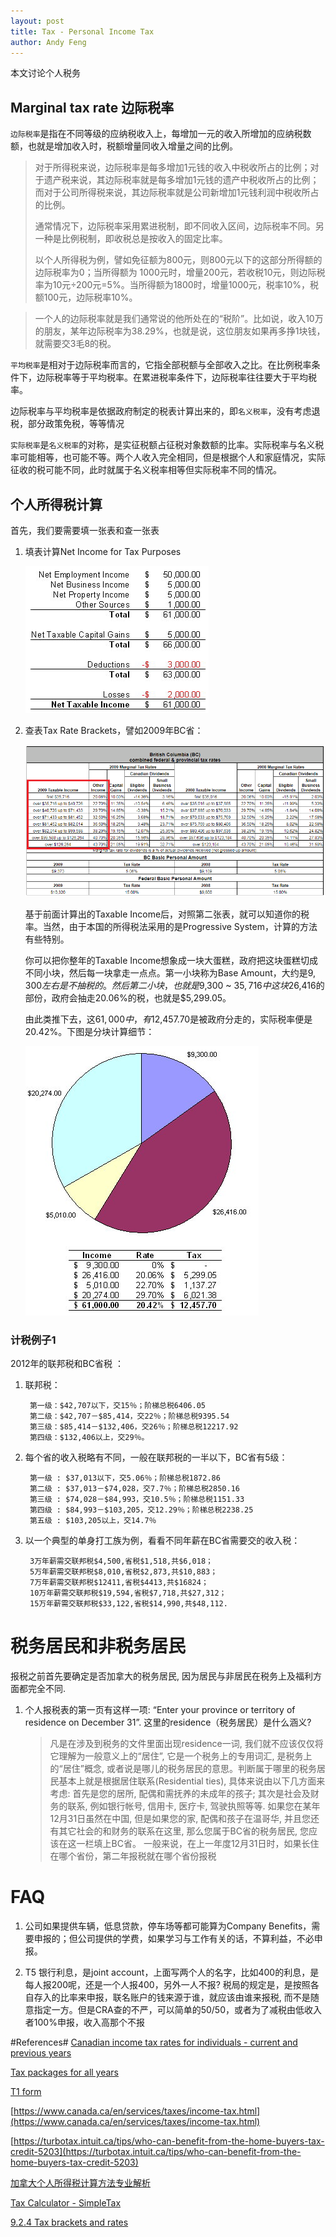 ```yaml
---
layout: post
title: Tax - Personal Income Tax 
author: Andy Feng
---
```


本文讨论个人税务

## Marginal tax rate 边际税率
`边际税率`是指在不同等级的应纳税收入上，每增加一元的收入所增加的应纳税数额，也就是增加收入时，税额增量同收入增量之间的比例。

> 对于所得税来说，边际税率是每多增加1元钱的收入中税收所占的比例；对于遗产税来说，其边际税率就是每多增加1元钱的遗产中税收所占的比例；而对于公司所得税来说，其边际税率就是公司新增加1元钱利润中税收所占的比例。
> 
> 通常情况下，边际税率采用累进税制，即不同收入区间，边际税率不同。另一种是比例税制，即收税总是按收入的固定比率。
> 
> 以个人所得税为例，譬如免征额为800元，则800元以下的这部分所得额的边际税率为0；当所得额为 1000元时，增量200元，若收税10元，则边际税率为10元÷200元=5%。当所得额为1800时，增量1000元，税率10%，税额100元，边际税率10%。

> 一个人的边际税率就是我们通常说的他所处在的“税阶”。比如说，收入10万的朋友，某年边际税率为38.29%，也就是说，这位朋友如果再多挣1块钱，就需要交3毛8的税。


`平均税率`是相对于边际税率而言的，它指全部税额与全部收入之比。在比例税率条件下，边际税率等于平均税率。在累进税率条件下，边际税率往往要大于平均税率。

边际税率与平均税率是依据政府制定的税表计算出来的，即`名义税率`，没有考虑退税，部分政策免税，等等情况

`实际税率`是`名义税率`的对称，是实征税额占征税对象数额的比率。实际税率与名义税率可能相等，也可能不等。两个人收入完全相同，但是根据个人和家庭情况，实际征收的税可能不同，此时就属于名义税率相等但实际税率不同的情况。

## 个人所得税计算
首先，我们要需要填一张表和查一张表

1. 填表计算Net Income for Tax Purposes

	![](/images/posts/20200106-tax-10.jpg)

1. 查表Tax Rate Brackets，譬如2009年BC省：

	![](/images/posts/2019200406-tax-8.png)

	基于前面计算出的Taxable Income后，对照第二张表，就可以知道你的税率。当然，由于本国的所得税法采用的是Progressive System，计算的方法有些特别。

	你可以把你整年的Taxable Income想象成一块大蛋糕，政府把这块蛋糕切成不同小块，然后每一块拿走一点点。第一小块称为Base Amount，大约是$9,300左右是不抽税的。然后第二小块，也就是$9,300 ~ $35,716中这块$26,416的部份，政府会抽走20.06%的税，也就是$5,299.05。

	由此类推下去，这$61,000中，有$12,457.70是被政府分走的，实际税率便是20.42%。下图是分块计算细节：

	![](/images/posts/20200106-tax-11.jpg)

### 计税例子1
2012年的联邦税和BC省税 ：

1. 联邦税：

		第一级：$42,707以下，交15％；阶梯总税6406.05
		第二级：$42,707－$85,414，交22％；阶梯总税9395.54
		第三级：$85,414－$132,406，交26％；阶梯总税12217.92
		第四级：$132,406以上，交29％。

1. 每个省的收入税略有不同，一般在联邦税的一半以下，BC省有5级：

		第一级 : $37,013以下，交5.06％；阶梯总税1872.86
		第二级 : $37,013－$74,028，交7.7％；阶梯总税2850.16
		第三级 : $74,028－$84,993，交10.5％；阶梯总税1151.33
		第四级 : $84,993－$103,205，交12.29％；阶梯总税2238.25
		第五级 : $103,205以上，交14.7％

1. 以一个典型的单身打工族为例，看看不同年薪在BC省需要交的收入税：

		3万年薪需交联邦税$4,500,省税$1,518,共$6,018；
		5万年薪需交联邦税$8,010,省税$2,873,共$10,883；
		7万年薪需交联邦税$12411,省税$4413,共$16824；
		10万年薪需交联邦税$19,594,省税$7,718,共$27,312；
		15万年薪需交联邦税$33,122,省税$14,990,共$48,112.

# 税务居民和非税务居民
报税之前首先要确定是否加拿大的税务居民, 因为居民与非居民在税务上及福利方面都完全不同.

1. 个人报税表的第一页有这样一项: “Enter your province or territory of residence on December 31”. 这里的residence（税务居民）是什么涵义?

	> 凡是在涉及到税务的文件里面出现residence一词, 我们就不应该仅仅将它理解为一般意义上的“居住”, 它是一个税务上的专用词汇, 是税务上的“居住”概念, 或者说是哪儿的税务居民的意思。判断属于哪里的税务居民基本上就是根据居住联系(Residential ties), 具体来说由以下几方面来考虑: 首先是您的居所, 配偶和需抚养的未成年的孩子; 其次是社会及财务的联系, 例如银行帐号, 信用卡, 医疗卡, 驾驶执照等等. 如果您在某年12月31日虽然在中国, 但是如果您的家, 配偶和孩子在温哥华, 并且您还有其它社会的和财务的联系在这里, 那么您属于BC省的税务居民, 您应该在这一栏填上BC省。
	> 一般来说，在上一年度12月31日时，如果长住在哪个省份，第二年报税就在哪个省份报税

# FAQ
1. 公司如果提供车辆，低息贷款，停车场等都可能算为Company Benefits，需要申报的；但公司提供的学费，如果学习与工作有关的话，不算利益，不必申报。

1. T5 银行利息，是joint account，上面写两个人的名字，比如400的利息，是每人报200呢，还是一个人报400，另外一人不报?
	税局的规定是，是按照各自存入的比率来申报，联名账户的钱来源于谁，就应该由谁来报税, 而不是随意指定一方。但是CRA查的不严，可以简单的50/50，或者为了减税由低收入者100%申报，收入高那个不报

#References#
[Canadian income tax rates for individuals - current and previous years](https://www.canada.ca/en/revenue-agency/services/tax/individuals/frequently-asked-questions-individuals/canadian-income-tax-rates-individuals-current-previous-years.html)

[Tax packages for all years](https://www.canada.ca/en/revenue-agency/services/forms-publications/tax-packages-years.html)

[T1 form](https://www.canada.ca/content/dam/cra-arc/formspubs/pbg/5006-r/5006-r-18e.pdf)

[https://www.canada.ca/en/services/taxes/income-tax.html](https://www.canada.ca/en/services/taxes/income-tax.html)

[https://turbotax.intuit.ca/tips/who-can-benefit-from-the-home-buyers-tax-credit-5203](https://turbotax.intuit.ca/tips/who-can-benefit-from-the-home-buyers-tax-credit-5203)

[加拿大个人所得税计算方法专业解析](https://www.juwai.com/news/131471.htm)

[Tax Calculator - SimpleTax](https://simpletax.ca/calculator)

[9.2.4 Tax brackets and rates](https://www.canada.ca/en/financial-consumer-agency/services/financial-toolkit/taxes-quebec/taxes-quebec-2/5.html)